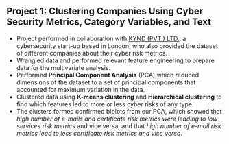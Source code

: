 ## **Project 1: Clustering Companies Using Cyber Security Metrics, Category Variables, and Text**

- Project performed in collaboration with [KYND (PVT.) LTD.](https://www.kynd.io/), a cybersecurity start-up based in London, who also provided the dataset of different companies about their cyber risk metrics.
- Wrangled data and performed relevant feature engineering  to prepare data for the multivariate analysis.
- Performed **Principal Component Analysis** (PCA) which reduced dimensions of the dataset to a set of principal components that accounted for maximum variation in the data.
- Clustered data using **K-means clustering** and **Hierarchical clustering** to find which features led to more or less cyber risks of any type.
- The clusters formed confirmed biplots from our PCA, which showed that _high number of e-mails and certificate risk metrics were leading to low services risk metrics_ and vice versa, and that _high number of e-mail risk metrics lead to less certificate risk metrics and vice versa_.
